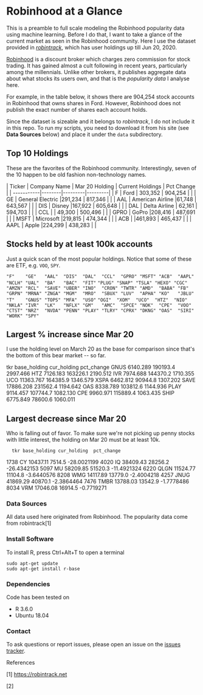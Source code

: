 # Robinhood at a Glance

This is a preamble to full scale modeling the Robinhood popularity data using machine learning. Before I do that, I want to 
take a glance of the current market as seen in the Robinhood community. Here I use the dataset provided in [*robintrack*](https://robintrack.net), 
which has user holdings up till Jun 20, 2020. 

[Robinhood](https://robinhood.com) is a discount broker which charges zero commission for stock trading. It has gained almost a cult following in
recent years, particularly among the millennials. Unlike other brokers, it publishes aggregate data about what stocks its
users own, and that is the *popularity data* I analyse here. 

For example, in the table below, it shows there are 904,254 stock accounts in Robinhood 
that owns shares in Ford. However, Robinhood does not publish the exact number of shares each account holds. 

Since the dataset is sizeable and it belongs to *robintrack*, I do not include it in this repo. 
To run my scripts, you need to download it from his site (see __Data Sources__ below) and place it under the `data` subdirectory.

## Top 10 Holdings
These are the favorites of the Robinhood community. Interestingly, seven of the 10 happen to be old fashion non-technology names. 

| Ticker    |  Company Name   | Mar 20 Holding | Current Holdings | Pct Change |
| -----------|--------|---------|---------|
|    F  |  Ford | 303,352  |  904,254 |    |
|   GE  |  General Electric |291,234  |  817,346 |    |
|     AAL |  American Airline  |61,748  |  643,567 |  |
|  DIS  | Disney |167,922  |  605,648 |   |
|  DAL  |   Delta Airline | 62,161  |  594,703 | |
|  CCL  |   | 49,300  |  500,496 | |
| GPRO  | GoPro |208,416  |  487,691 | |
| MSFT  |  Microsoft |219,815  |  474,344 | |
|    ACB  |  |461,893  |  465,437 | |
|   AAPL  |  Apple |224,299  |  438,283 | |

## Stocks held by at least 100k accounts
Just a quick scan of the most popular holdings. Notice that some of these are ETF, e.g. `VOO`, `SPY`. 

`"F"    "GE"   "AAL"  "DIS"  "DAL"  "CCL"  "GPRO" "MSFT" "ACB"  "AAPL" "NCLH" "UAL"  "BA"   "BAC"  "FIT"` 
`"PLUG" "SNAP" "TSLA" "HEXO" "CGC"  "AMZN" "RCL"  "SAVE" "UBER" "INO"  "CRON" "TWTR" "AMD"  "BABA" "FB"`  
`"GRPN" "MRNA" "ZNGA" "MGM"  "MRO"  "SBUX" "LUV"  "APHA" "KO"   "JBLU" "T"    "GNUS" "TOPS" "MFA"  "USO"` 
`"OGI"  "XOM"  "UCO"  "HTZ"  "NIO"  "NKLA" "IVR"  "LK"   "NFLX" "GM"   "AMC"  "SPCE" "NOK"  "CPE"  "VOO"` 
`"CTST" "NRZ"  "NVDA" "PENN" "PLAY" "TLRY" "CPRX" "DKNG" "OAS"  "SIRI" "WORK" "SPY"` 


## Largest % increase since Mar 20
I use the holding level on March 20 as the base for comparison since that's the bottom of this bear market -- so far. 

   tkr base_holding cur_holding pct_change
 GNUS     6140.289    190193.4   2997.466
  HTZ     7126.183    163226.1   2190.512
  IVR     7974.688    144370.2   1710.355
  UCO    11363.767    164385.9   1346.579
 XSPA     6462.812     90944.8   1307.202
 SAVE    17886.208    231562.4   1194.642
  OAS     8338.789    103812.6   1144.936
 PLAY     9114.457    107744.7   1082.130
  CPE     9960.971    115889.4   1063.435
 SHIP     6775.849     78600.6   1060.011

## Largest decrease since Mar 20
Who is falling out of favor. To make sure we're not picking up penny stocks with little
interest, the holding on Mar 20 must be at least 10k. 

      tkr base_holding cur_holding  pct_change
1738   CY     10437.11      7514.5 -28.0021199
4020   IQ     38409.43     28256.2 -26.4342153
5097   MU     58209.85     51520.3 -11.4921324
6220 QLGN     11524.77     11104.8  -3.6440576
8208  WMG     14117.89     13779.0  -2.4004218
4257 JNUG     41869.29     40870.1  -2.3864464
7476 TMBR     13788.03     13542.9  -1.7778486
8034  VRM     17046.08     16914.5  -0.7719271






 
### Data Sources
All data used here originated from Robinhood. The popularity data come from robintrack[1]

### Install Software
To install R, press Ctrl+Alt+T to open a terminal

    sudo apt-get update 
    sudo apt-get install r-base

### Dependencies
Code has been tested on 
* R 3.6.0
* Ubuntu 18.04 


### Contact
To ask questions or report issues, please open an issue on the [issues tracker](https://github.com/htso/Robinhood_at_a_glance/issues).


References

[1] https://robintrack.net

[2] 